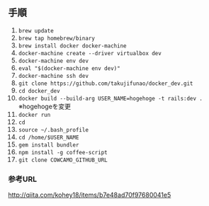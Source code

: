 ## 手順

1. `brew update`
1. `brew tap homebrew/binary`
1. `brew install docker docker-machine`
1. `docker-machine create --driver virtualbox dev`
1. `docker-machine env dev`
1. `eval "$(docker-machine env dev)"`
1. `docker-machine ssh dev`
1. `git clone https://github.com/takujifunao/docker_dev.git`
1. `cd docker_dev`
1. `docker build --build-arg USER_NAME=hogehoge -t rails:dev .` ※hogehogeを変更
1. `docker run`
1. `cd `
1. `source ~/.bash_profile`
1. `cd /home/$USER_NAME`
1. `gem install bundler`
1. `npm install -g coffee-script`
1. `git clone COWCAMO_GITHUB_URL`



### 参考URL

http://qiita.com/kohey18/items/b7e48ad70f97680041e5
